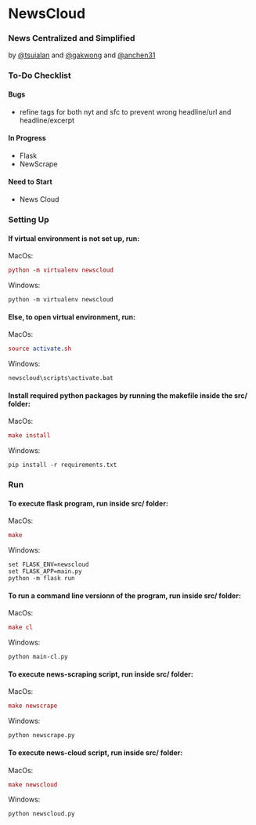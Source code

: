 # NewsCloud
### News Centralized and Simplified 
by [@tsuialan](https://github.com/tsuialan) and [@gakwong](https://github.com/gakwong) and [@anchen31](https://github.com/anchen31)
### To-Do Checklist
#### Bugs
- refine tags for both nyt and sfc to prevent wrong headline/url and headline/excerpt 
#### In Progress
- Flask
- NewScrape
#### Need to Start
- News Cloud
### Setting Up
#### If virtual environment is not set up, run: 
MacOs: 
``` MAC
python -m virtualenv newscloud
```
Windows: 
``` WIN
python -m virtualenv newscloud
```
#### Else, to open virtual environment, run:
MacOs: 
``` MAC
source activate.sh
```
Windows: 
``` WIN
newscloud\scripts\activate.bat
```
#### Install required python packages by running the makefile inside the src/ folder:
MacOs: 
``` MAC
make install
```
Windows: 
``` WIN
pip install -r requirements.txt
```
### Run
#### To execute flask program, run inside src/ folder:
MacOs: 
``` MAC
make
```
Windows: 
``` WIN
set FLASK_ENV=newscloud
set FLASK_APP=main.py
python -m flask run
```
#### To run a command line versionn of the program, run inside src/ folder:
MacOs: 
``` MAC
make cl
```
Windows: 
``` WIN
python main-cl.py
```
#### To execute news-scraping script, run inside src/ folder:
MacOs:
``` MAC
make newscrape
```
Windows:
``` WIN
python newscrape.py
```
#### To execute news-cloud script, run inside src/ folder:
MacOs:
``` MAC
make newscloud
```
Windows:
``` WIN
python newscloud.py
```
